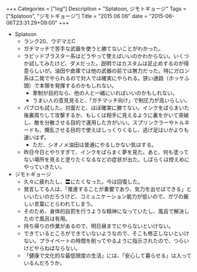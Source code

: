 +++
Categories = ["log"]
Description = "Splatoon, ジモトギョージ"
Tags = ["Splatoon", "ジモトギョージ"]
Title = "2015 06 06"
date = "2015-06-06T23:31:29+09:00"
+++

* Splatoon
	* ランク20、ウデマエC
	* ガチマッチで苦手な武器を使うと勝てないことがわかった。
	* ラピッドブラスター系はどうやって使えばいいのかわからない。いくつか試してみたけど、ダメだった。説明ではカスタムは足止めするのが得意らしいが。油田や倉庫では他の武器の前では無力だった。特にガロン系は二発でやられるので対人では確実にやられる。狭い通路（ホッケふ頭）で本領を発揮するのかもしれない。
		* 牽制が目的なら、他の人と一緒にいればいいのかもしれない。
		* うまい人の意見見ると、「ガチマッチ向け」で制圧力が高いらしい。
	* パブロも試した。対面だと、ほぼ確実に勝てない。インクをばらまいた後裏周りして攻撃するか、もしくは相手に見えるように裏をかいて突破し、敵を分散させる目的で運用した方がいい。スプリンクラーやトルネードも、攪乱させる目的で使えばしっくりくるし、逃げ足はいかよりも速いはず。
		* ただ、シオノメ油田は普通にやるしかない気はする。
	* 昨日今日とやりすぎて、インクをばらまく夢を見た。あと、何も塗ってない場所を見ると塗りたくなるなどの症状が出た。しばらくは控えめにやっていきたい。
* ジモトギョージ
	* 久々に疲れたし、〓にたくなった。今は回復した。
	* 発言してる人は、「推進することが重要であり、気力を出せばできる」といいたいのだろうけど、コミュニケーション能力が低いので、ガワの厳しい言葉にとらわれてしまう。
	* そのため、身体的自罰を行うような精神になっていたし、風呂で解決したので風呂は有用。
	* 持ち帰りの作業があるので、明日昼までにやらないといけない。
	* できているところができていないようなので、そこも修正しないといけない。プライベートの時間を削ってやるように指示されたので、つらいけどやらねばならない。
	* 「健康で文化的な最低限度の生活」には、「安心して暮らせる」は入っているんだろうか。